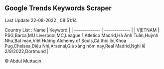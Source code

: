 

## Google Trends Keywords Scraper 
 
Last Update 22-08-2022 , 08:51:14

Country List :
 Name  | Keyword |
| ------------- | ------------- |
| VIETNAM | PSG,Barca,MU Liverpool,MC,League 1,Atletico Madrid,Hà Anh Tuấn,Huỳnh Như,Bat man,Việt Hương,Alchemy of Souls,Cá thòi lòi,Khoa Pug,Chelsea,Diệu Nhi,Arsenal,Giá xăng hôm nay,Real Madrid,Nghỉ lễ 2/9/2022,Dortmund |



© Abdul Muttaqin 
